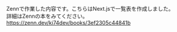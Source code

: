 Zennで作業した内容です。こちらはNext.jsで一覧表を作成しました。  
詳細はZennの本をみてください。https://zenn.dev/ki74dev/books/3ef2305c44841b

